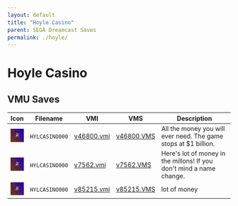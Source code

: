 ```yaml
---
layout: default
title: "Hoyle Casino"
parent: SEGA Dreamcast Saves
permalink: ./hoyle/
---
```

# Hoyle Casino

## VMU Saves

| Icon | Filename | VMI | VMS | Description |
|------|----------|-----|-----|-------------|
| ![Hoyle Casino](../icons/HYLCASINO000.GIF) | `HYLCASINO000` | [v46800.vmi](v46800.vmi) | [v46800.VMS](v46800.VMS) | All the money you will ever need. The game stops at $1 billion.  |
| ![Hoyle Casino](../icons/HYLCASINO000.GIF) | `HYLCASINO000` | [v7562.vmi](v7562.vmi) | [v7562.VMS](v7562.VMS) | Here's lot of money in the millons! If you don't mind a name change.  |
| ![Hoyle Casino](../icons/HYLCASINO000.GIF) | `HYLCASINO000` | [v85215.vmi](v85215.vmi) | [v85215.VMS](v85215.VMS) | lot of money  |
